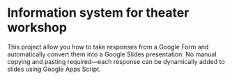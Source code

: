 # Information system for theater workshop 

This project allow you how to take responses from a Google Form and automatically convert them into a Google Slides presentation. No manual copying and pasting required—each response can be dynamically added to slides using Google Apps Script.

